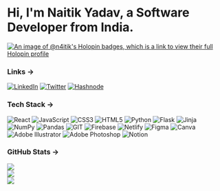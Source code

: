 # Hi, I'm Naitik Yadav, a Software Developer from India.

[![An image of @n4itik's Holopin badges, which is a link to view their full Holopin profile](https://holopin.me/n4itik)](https://holopin.io/@n4itik)

### Links →

[![LinkedIn](https://img.shields.io/badge/LinkedIn-0077B5?style=for-the-badge&logo=linkedin&logoColor=white)](https://linkedin.com/in/naitikyadav)
[![Twitter](https://img.shields.io/badge/Twitter-1DA1F2?style=for-the-badge&logo=twitter&logoColor=white)](https://twitter.com/n4itik)
[![Hashnode](https://img.shields.io/badge/Hashnode-2962FF?style=for-the-badge&logo=hashnode&logoColor=white)](https://naitik.hashnode.dev)

### Tech Stack →

![React](https://img.shields.io/badge/react-%2320232a.svg?style=for-the-badge&logo=react&logoColor=%2361DAFB) ![JavaScript](https://img.shields.io/badge/javascript-%23323330.svg?style=for-the-badge&logo=javascript&logoColor=%23F7DF1E) ![CSS3](https://img.shields.io/badge/css3-%231572B6.svg?style=for-the-badge&logo=css3&logoColor=white) ![HTML5](https://img.shields.io/badge/html5-%23E34F26.svg?style=for-the-badge&logo=html5&logoColor=white) ![Python](https://img.shields.io/badge/python-3670A0?style=for-the-badge&logo=python&logoColor=ffdd54) ![Flask](https://img.shields.io/badge/flask-%23000.svg?style=for-the-badge&logo=flask&logoColor=white) ![Jinja](https://img.shields.io/badge/jinja-white.svg?style=for-the-badge&logo=jinja&logoColor=black) ![NumPy](https://img.shields.io/badge/numpy-%23013243.svg?style=for-the-badge&logo=numpy&logoColor=white) ![Pandas](https://img.shields.io/badge/pandas-%23150458.svg?style=for-the-badge&logo=pandas&logoColor=white) ![GIT](https://img.shields.io/badge/Git-fc6d26?style=for-the-badge&logo=git&logoColor=white) ![Firebase](https://img.shields.io/badge/Firebase-039BE5?style=for-the-badge&logo=Firebase&logoColor=white) ![Netlify](https://img.shields.io/badge/netlify-%23000000.svg?style=for-the-badge&logo=netlify&logoColor=#00C7B7) ![Figma](https://img.shields.io/badge/figma-%23F24E1E.svg?style=for-the-badge&logo=figma&logoColor=white) ![Canva](https://img.shields.io/badge/Canva-%2300C4CC.svg?style=for-the-badge&logo=Canva&logoColor=white) ![Adobe Illustrator](https://img.shields.io/badge/adobe%20illustrator-%23FF9A00.svg?style=for-the-badge&logo=adobe%20illustrator&logoColor=white) ![Adobe Photoshop](https://img.shields.io/badge/adobe%20photoshop-%2331A8FF.svg?style=for-the-badge&logo=adobe%20photoshop&logoColor=white) ![Notion](https://img.shields.io/badge/Notion-%23000000.svg?style=for-the-badge&logo=notion&logoColor=white)

### GitHub Stats →

![](https://github-readme-stats.vercel.app/api?username=n4itik&theme=react&hide_border=true&include_all_commits=true)<br/>
![](https://github-readme-streak-stats.herokuapp.com/?user=n4itik&theme=react&hide_border=true)<br/>
![](https://github-readme-stats.vercel.app/api/top-langs/?username=n4itik&theme=react&hide_border=true&include_all_commits=true&count_private=true&layout=compact)
